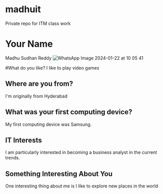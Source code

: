 # madhuit
Private repo for ITM class work
# Your Name 
Madhu Sudhan Reddy
![WhatsApp Image 2024-01-22 at 10 05 41](https://github.com/Madhu8179/madhuit/assets/156615623/c046dc2e-7c94-434a-b52b-118dff6ff8fc)

#What do you like?
I like to play video games
## Where are you from?
I'm originally from Hyderabad

## What was your first computing device?
My first computing device was Samsung.

## IT Interests
I am particularly interested in becoming a business analyst in the current trends.

## Something Interesting About You
One interesting thing about me is I like to explore  new places in the world 
